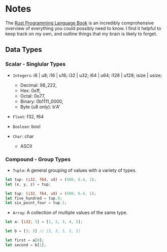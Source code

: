 # Notes

The [Rust Programming Language Book](https://doc.rust-lang.org/stable/book/) is an incredibly comprohensive overview of
everything you could possibly need to know. I find it helpful to keep track on my own, and outline things that my brain
is likely to forget.

## Data Types

### Scalar - Singlular Types

- `Integers`: i8 | u8; i16 | u16; i32 | u32; i64 | u64; i128 | u128; isize | usize;

  - Decimal: 98_222,
  - Hex: 0xff,
  - Octal: 0o77,
  - Binary: 0b1111_0000,
  - Byte (u8 only): b'A'

- `Float`: f32, f64

- `Boolean`: bool

- `Char`: char
  - ASCII

### Compound - Group Types

- `Tuple`: A general grouping of values with a variety of types.

```rust
let tup: (i32, f64, u8) = (500, 6.4, 1);
let (x, y, z) = tup;

let tup: (i32, f64, u8) = (500, 6.4, 1);
let five_hundred = tup.0;
let six_point_four = tup.1;
```

- `Array`: A collection of multiple values of the same type.

```rust
let a: [i32; 5] = [1, 2, 3, 4, 5];

let b = [3; 5] // [3, 3, 3, 3, 3]

let first = a[0];
let second = b[1];
```
